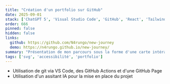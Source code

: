 ```yaml
---
title: "Création d'un portfolio sur GitHub"
date: 2025-09-01
stack: ['ChatGPT 5', 'Visual Studio Code', 'GitHub', 'React', 'Tailwind']
order: 666
pinned: false
hidden: false
links:
  github: https://github.com/N4rungo/new-journey
  demo: https://n4rungo.github.io/new-journey/
summary: "Présentation de mon parcours sous la forme d'une carte intéractive."
tags: ['svg', 'accessibilité', 'portfolio']
---
```


- Utilisation de git via VS Code, des GitHub Actions et d'une GitHub Page
- Utilisation d'un assitant IA pour la mise en place du projet
